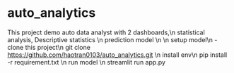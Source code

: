 # auto_analytics
This project demo auto data analyst with 2 dashboards,\n
statistical analysis, Descriptive statistics \n
prediction model \n
\n
setup model\n
-clone this project\n
git clone https://github.com/haotran0103/auto_analytics.git \n
install env\n
pip install -r requirement.txt \n
run model \n
streamlit run app.py

